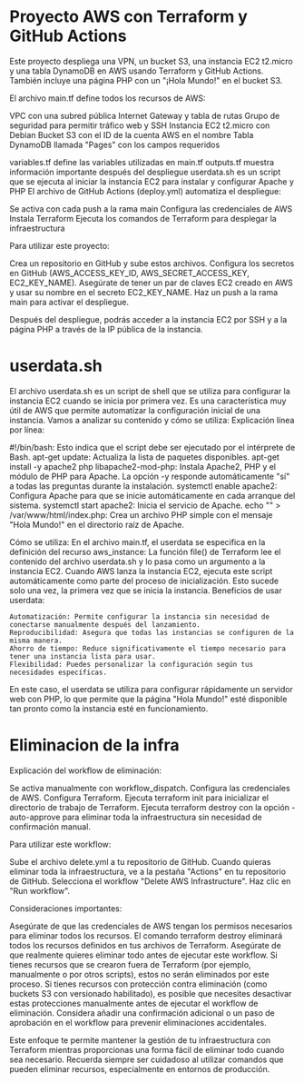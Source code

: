 # Proyecto AWS con Terraform y GitHub Actions

Este proyecto despliega una VPN, un bucket S3, una instancia EC2 t2.micro y una tabla DynamoDB en AWS usando Terraform y GitHub Actions. También incluye una página PHP con un "¡Hola Mundo!" en el bucket S3.

El archivo main.tf define todos los recursos de AWS:

VPC con una subred pública
Internet Gateway y tabla de rutas
Grupo de seguridad para permitir tráfico web y SSH
Instancia EC2 t2.micro con Debian
Bucket S3 con el ID de la cuenta AWS en el nombre
Tabla DynamoDB llamada "Pages" con los campos requeridos


variables.tf define las variables utilizadas en main.tf
outputs.tf muestra información importante después del despliegue
userdata.sh es un script que se ejecuta al iniciar la instancia EC2 para instalar y configurar Apache y PHP
El archivo de GitHub Actions (deploy.yml) automatiza el despliegue:

Se activa con cada push a la rama main
Configura las credenciales de AWS
Instala Terraform
Ejecuta los comandos de Terraform para desplegar la infraestructura



Para utilizar este proyecto:

Crea un repositorio en GitHub y sube estos archivos.
Configura los secretos en GitHub (AWS_ACCESS_KEY_ID, AWS_SECRET_ACCESS_KEY, EC2_KEY_NAME).
Asegúrate de tener un par de claves EC2 creado en AWS y usar su nombre en el secreto EC2_KEY_NAME.
Haz un push a la rama main para activar el despliegue.

Después del despliegue, podrás acceder a la instancia EC2 por SSH y a la página PHP a través de la IP pública de la instancia.

# userdata.sh
El archivo userdata.sh es un script de shell que se utiliza para configurar la instancia EC2 cuando se inicia por primera vez. Es una característica muy útil de AWS que permite automatizar la configuración inicial de una instancia. Vamos a analizar su contenido y cómo se utiliza:
Explicación línea por línea:

#!/bin/bash: Esto indica que el script debe ser ejecutado por el intérprete de Bash.
apt-get update: Actualiza la lista de paquetes disponibles.
apt-get install -y apache2 php libapache2-mod-php: Instala Apache2, PHP y el módulo de PHP para Apache. La opción -y responde automáticamente "sí" a todas las preguntas durante la instalación.
systemctl enable apache2: Configura Apache para que se inicie automáticamente en cada arranque del sistema.
systemctl start apache2: Inicia el servicio de Apache.
echo "<?php echo 'Hola Mundo!'; ?>" > /var/www/html/index.php: Crea un archivo PHP simple con el mensaje "Hola Mundo!" en el directorio raíz de Apache.

Cómo se utiliza:
En el archivo main.tf, el userdata se especifica en la definición del recurso aws_instance:
La función file() de Terraform lee el contenido del archivo userdata.sh y lo pasa como un argumento a la instancia EC2.
Cuando AWS lanza la instancia EC2, ejecuta este script automáticamente como parte del proceso de inicialización. Esto sucede solo una vez, la primera vez que se inicia la instancia.
Beneficios de usar userdata:

    Automatización: Permite configurar la instancia sin necesidad de conectarse manualmente después del lanzamiento.
    Reproducibilidad: Asegura que todas las instancias se configuren de la misma manera.
    Ahorro de tiempo: Reduce significativamente el tiempo necesario para tener una instancia lista para usar.
    Flexibilidad: Puedes personalizar la configuración según tus necesidades específicas.

En este caso, el userdata se utiliza para configurar rápidamente un servidor web con PHP, lo que permite que la página "Hola Mundo!" esté disponible tan pronto como la instancia esté en funcionamiento.

# Eliminacion de la infra
Explicación del workflow de eliminación:

Se activa manualmente con workflow_dispatch.
Configura las credenciales de AWS.
Configura Terraform.
Ejecuta terraform init para inicializar el directorio de trabajo de Terraform.
Ejecuta terraform destroy con la opción -auto-approve para eliminar toda la infraestructura sin necesidad de confirmación manual.

Para utilizar este workflow:

Sube el archivo delete.yml a tu repositorio de GitHub.
Cuando quieras eliminar toda la infraestructura, ve a la pestaña "Actions" en tu repositorio de GitHub.
Selecciona el workflow "Delete AWS Infrastructure".
Haz clic en "Run workflow".

Consideraciones importantes:

Asegúrate de que las credenciales de AWS tengan los permisos necesarios para eliminar todos los recursos.
El comando terraform destroy eliminará todos los recursos definidos en tus archivos de Terraform. Asegúrate de que realmente quieres eliminar todo antes de ejecutar este workflow.
Si tienes recursos que se crearon fuera de Terraform (por ejemplo, manualmente o por otros scripts), estos no serán eliminados por este proceso.
Si tienes recursos con protección contra eliminación (como buckets S3 con versionado habilitado), es posible que necesites desactivar estas protecciones manualmente antes de ejecutar el workflow de eliminación.
Considera añadir una confirmación adicional o un paso de aprobación en el workflow para prevenir eliminaciones accidentales.

Este enfoque te permite mantener la gestión de tu infraestructura con Terraform mientras proporcionas una forma fácil de eliminar todo cuando sea necesario. Recuerda siempre ser cuidadoso al utilizar comandos que pueden eliminar recursos, especialmente en entornos de producción.